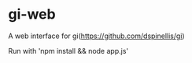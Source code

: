 # gi-web
A web interface for gi(https://github.com/dspinellis/gi)

Run with 'npm install && node app.js'
